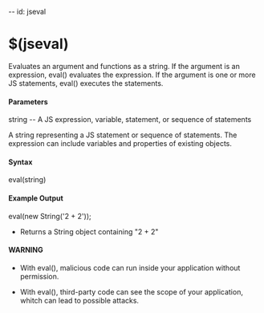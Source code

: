 --
id: jseval


# $(jseval)

Evaluates an argument and functions as a string. If the argument is an expression, eval() evaluates the expression. If the argument is one or more JS statements, eval() executes the statements. 


#### Parameters

string	-- A JS expression, variable, statement, or sequence of statements

A string representing a JS statement or sequence of statements. The expression can include variables and properties of existing objects.


#### Syntax

eval(string)


#### Example Output

eval(new String('2 + 2'));
* Returns a String object containing "2 + 2"



#### WARNING

* With eval(), malicious code can run inside your application without permission.

* With eval(), third-party code can see the scope of your application, whitch can lead to possible attacks.
